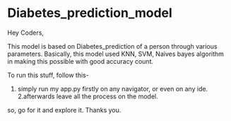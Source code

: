 # Diabetes_prediction_model

Hey Coders,

This model is based on Diabetes_prediction of a person through various parameters.
Basically, this model used KNN, SVM, Naives bayes algorithm in making this possible with good accuracy count.

To run this stuff, follow this-
1. simply run my app.py firstly on any navigator, or even on any ide.
2.afterwards leave all the process on the model.

so, go for it and explore it.
Thanks you.
